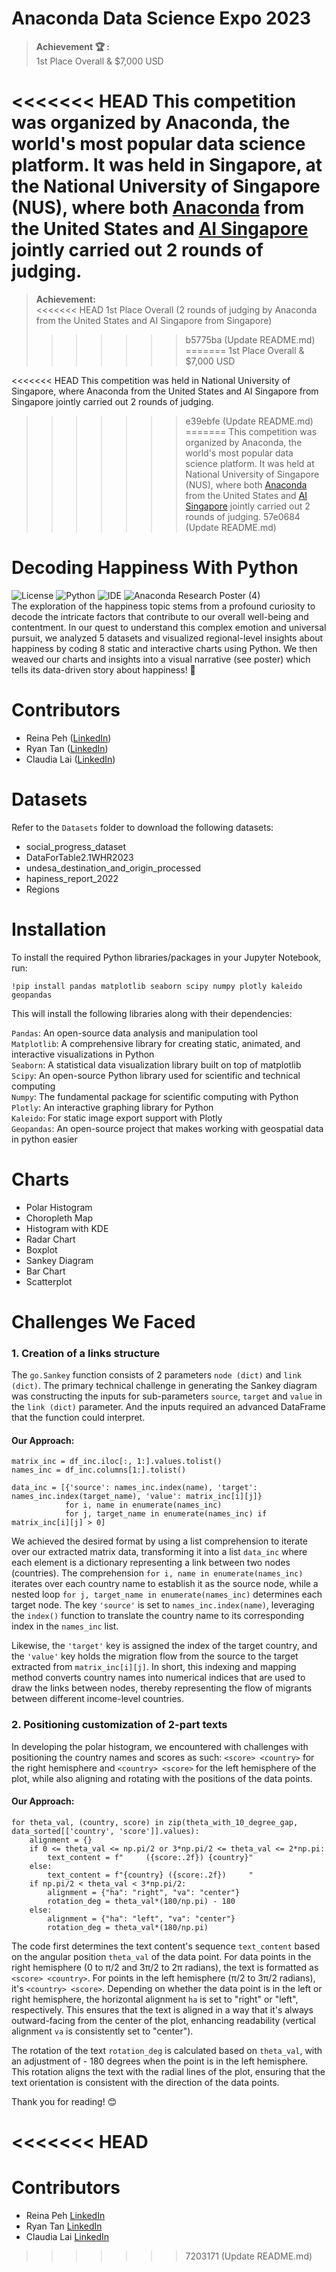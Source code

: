 # Anaconda Data Science Expo 2023
> **Achievement 🏆 :**  
> 1st Place Overall & $7,000 USD

<<<<<<< HEAD
This competition was organized by Anaconda, the world's most popular data science platform. It was held in Singapore, at the National University of Singapore (NUS), where both [Anaconda](https://www.anaconda.com/) from the United States and [AI Singapore](https://aisingapore.org/) jointly carried out 2 rounds of judging. 
=======
> **Achievement:**  
<<<<<<< HEAD
> 1st Place Overall (2 rounds of judging by Anaconda from the United States and AI Singapore from Singapore)
>>>>>>> b5775ba (Update README.md)
=======
> 1st Place Overall & $7,000 USD

<<<<<<< HEAD
This competition was held in National University of Singapore, where Anaconda from the United States and AI Singapore from Singapore jointly carried out 2 rounds of judging. 
>>>>>>> e39ebfe (Update README.md)
=======
This competition was organized by Anaconda, the world's most popular data science platform. It was held at National University of Singapore (NUS), where both [Anaconda](https://www.anaconda.com/) from the United States and [AI Singapore](https://aisingapore.org/) jointly carried out 2 rounds of judging. 
>>>>>>> 57e0684 (Update README.md)

# Decoding Happiness With Python
![License](https://img.shields.io/badge/License-MIT-blue)
![Python](https://img.shields.io/badge/Python-3.8.10-green)
![IDE](https://img.shields.io/badge/IDE-Jupyter%20Notebook-orange)
![Anaconda Research Poster (4)](https://github.com/reina-peh/Anaconda-Data-Science-Expo-2023/assets/75836749/feec8f96-585e-4eed-a0cd-ca3c6184f6af)  
The exploration of the happiness topic stems from a profound curiosity to decode the intricate factors that contribute to our overall well-being and contentment. In our quest to understand this complex emotion and universal pursuit, we analyzed 5 datasets and visualized regional-level insights about happiness by coding 8 static and interactive charts using Python. We then weaved our charts and insights into a visual narrative (see poster) which tells its data-driven story about happiness! 🌻  

# Contributors 
* Reina Peh ([LinkedIn](https://www.linkedin.com/in/reinapeh/))  
* Ryan Tan ([LinkedIn](https://www.linkedin.com/in/ryantzr/))  
* Claudia Lai ([LinkedIn](https://www.linkedin.com/in/claudialaijy/))  

# Datasets
Refer to the `Datasets` folder to download the following datasets:
* social_progress_dataset
* DataForTable2.1WHR2023 
* undesa_destination_and_origin_processed 
* hapiness_report_2022 
* Regions  

# Installation
To install the required Python libraries/packages in your Jupyter Notebook, run:
```
!pip install pandas matplotlib seaborn scipy numpy plotly kaleido geopandas
```
This will install the following libraries along with their dependencies:

`Pandas`: An open-source data analysis and manipulation tool  
`Matplotlib`: A comprehensive library for creating static, animated, and interactive visualizations in Python   
`Seaborn`: A statistical data visualization library built on top of matplotlib  
`Scipy`: An open-source Python library used for scientific and technical computing  
`Numpy`: The fundamental package for scientific computing with Python  
`Plotly`: An interactive graphing library for Python  
`Kaleido`: For static image export support with Plotly  
`Geopandas`: An open-source project that makes working with geospatial data in python easier  

# Charts 
* Polar Histogram
* Choropleth Map
* Histogram with KDE
* Radar Chart
* Boxplot
* Sankey Diagram
* Bar Chart
* Scatterplot

# Challenges We Faced
### 1. Creation of a links structure
The `go.Sankey` function consists of 2 parameters `node (dict)` and `link (dict)`. The primary technical challenge in generating the Sankey diagram was constructing the inputs for sub-parameters `source`, `target` and `value` in the `link (dict)` parameter. And the inputs required an advanced DataFrame that the function could interpret.

#### Our Approach:
```
matrix_inc = df_inc.iloc[:, 1:].values.tolist()
names_inc = df_inc.columns[1:].tolist()

data_inc = [{'source': names_inc.index(name), 'target': names_inc.index(target_name), 'value': matrix_inc[i][j]} 
            for i, name in enumerate(names_inc) 
            for j, target_name in enumerate(names_inc) if matrix_inc[i][j] > 0]
```
We achieved the desired format by using a list comprehension to iterate over our extracted matrix data, transforming it into a list `data_inc` where each element is a dictionary representing a link between two nodes (countries). The comprehension `for i, name in enumerate(names_inc)` iterates over each country name to establish it as the source node, while a nested loop `for j, target_name in enumerate(names_inc)` determines each target node. The key `'source'` is set to `names_inc.index(name)`, leveraging the `index()` function to translate the country name to its corresponding index in the `names_inc` list. 

Likewise, the `'target'` key is assigned the index of the target country, and the `'value'` key holds the migration flow from the source to the target extracted from `matrix_inc[i][j]`. In short, this indexing and mapping method converts country names into numerical indices that are used to draw the links between nodes, thereby representing the flow of migrants between different income-level countries.  


### 2. Positioning customization of 2-part texts
In developing the polar histogram, we encountered with challenges with positioning the country names and scores as such: `<score> <country>` for the right hemisphere and `<country> <score>` for the left hemisphere of the plot, while also aligning and rotating with the positions of the data points. 

#### Our Approach:
``` 
for theta_val, (country, score) in zip(theta_with_10_degree_gap, data_sorted[['country', 'score']].values):
    alignment = {}
    if 0 <= theta_val <= np.pi/2 or 3*np.pi/2 <= theta_val <= 2*np.pi:
        text_content = f"     ({score:.2f}) {country}"
    else:
        text_content = f"{country} ({score:.2f})     "
    if np.pi/2 < theta_val < 3*np.pi/2:
        alignment = {"ha": "right", "va": "center"}
        rotation_deg = theta_val*(180/np.pi) - 180
    else:
        alignment = {"ha": "left", "va": "center"}
        rotation_deg = theta_val*(180/np.pi)
```
The code first determines the text content's sequence `text_content` based on the angular position `theta_val` of the data point. For data points in the right hemisphere (0 to π/2 and 3π/2 to 2π radians), the text is formatted as `<score> <country>`. For points in the left hemisphere (π/2 to 3π/2 radians), it's `<country> <score>`. Depending on whether the data point is in the left or right hemisphere, the horizontal alignment `ha` is set to "right" or "left", respectively. This ensures that the text is aligned in a way that it's always outward-facing from the center of the plot, enhancing readability (vertical alignment `va` is consistently set to "center"). 

The rotation of the text `rotation_deg` is calculated based on `theta_val`, with an adjustment of - 180 degrees when the point is in the left hemisphere. This rotation aligns the text with the radial lines of the plot, ensuring that the text orientation is consistent with the direction of the data points.  


Thank you for reading! 😊



<<<<<<< HEAD
=======
# Contributors
* Reina Peh [LinkedIn](https://www.linkedin.com/in/reinapeh/)
* Ryan Tan [LinkedIn](https://www.linkedin.com/in/ryantzr/)
* Claudia Lai [LinkedIn](https://www.linkedin.com/in/claudialaijy/)

>>>>>>> 7203171 (Update README.md)
